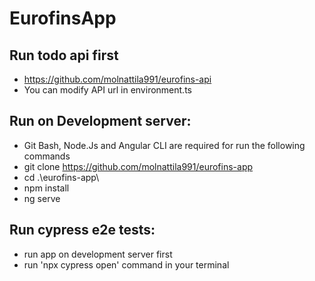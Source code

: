 # EurofinsApp

## Run todo api first
- https://github.com/molnattila991/eurofins-api
- You can modify API url in environment.ts

## Run on Development server:

- Git Bash, Node.Js and Angular CLI are required for run the following commands
- git clone https://github.com/molnattila991/eurofins-app
- cd .\eurofins-app\
- npm install
- ng serve

## Run cypress e2e tests:
- run app on development server first
- run 'npx cypress open' command in your terminal